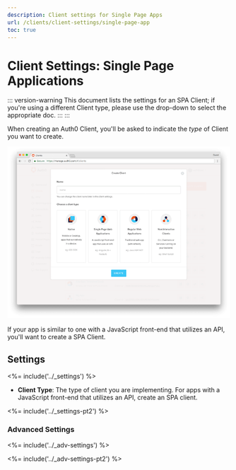 ```yaml
---
description: Client settings for Single Page Apps
url: /clients/client-settings/single-page-app
toc: true
---
```


# Client Settings: Single Page Applications

::: version-warning
This document lists the settings for an SPA Client; if you're using a different Client type, please use the drop-down to select the appropriate doc. :::
:::

When creating an Auth0 Client, you'll be asked to indicate the *type* of Client you want to create. 

![Window for selecting client type](/media/articles/clients/create-clients.png)

If your app is similar to one with a JavaScript front-end that utilizes an API, you'll want to create a SPA Client.

## Settings

<%= include('../_settings') %>

- **Client Type**: The type of client you are implementing. For apps with a JavaScript front-end that utilizes an API, create an SPA client.

<%= include('../_settings-pt2') %>

### Advanced Settings

<%= include('../_adv-settings') %>

<%= include('../_adv-settings-pt2') %>
